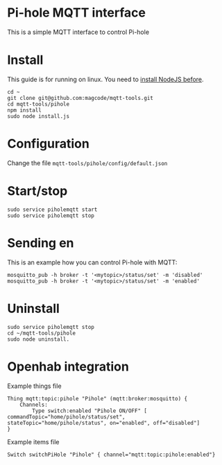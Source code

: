 # Pi-hole MQTT interface

This is a simple MQTT interface to control Pi-hole

# Install
This guide is for running on linux.
You need to [install NodeJS before](https://nodejs.org/en/download/package-manager).

```
cd ~
git clone git@github.com:magcode/mqtt-tools.git
cd mqtt-tools/pihole
npm install
sudo node install.js
```

# Configuration
Change the file `mqtt-tools/pihole/config/default.json`

# Start/stop
```
sudo service piholemqtt start
sudo service piholemqtt stop
```

# Sending en

This is an example how you can control Pi-hole with MQTT:

```
mosquitto_pub -h broker -t '<mytopic>/status/set' -m 'disabled'
mosquitto_pub -h broker -t '<mytopic>/status/set' -m 'enabled'
```

# Uninstall
```
sudo service piholemqtt stop
cd ~/mqtt-tools/pihole
sudo node uninstall.
```


# Openhab integration

Example things file
```
Thing mqtt:topic:pihole "Pihole" (mqtt:broker:mosquitto) {
    Channels:
        Type switch:enabled "Pihole ON/OFF" [ commandTopic="home/pihole/status/set", stateTopic="home/pihole/status", on="enabled", off="disabled"]
}
```

Example items file
```
Switch switchPiHole "Pihole" { channel="mqtt:topic:pihole:enabled"}
```
